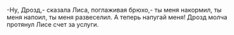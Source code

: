   -Ну, Дрозд,- сказала Лиса, поглаживая брюхо,- ты меня накормил, ты меня напоил, ты меня развеселил. А теперь напугай меня!
Дрозд молча протянул Лисе счет за услуги.    